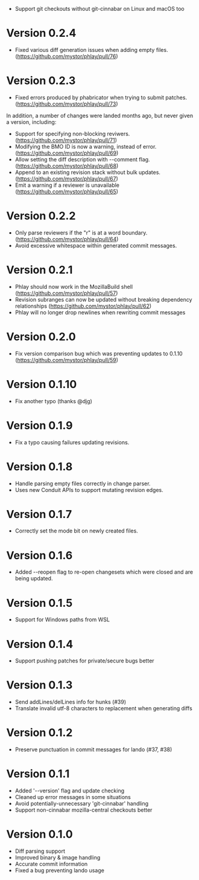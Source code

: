 * Support git checkouts without git-cinnabar on Linux and macOS too

# Version 0.2.4

* Fixed various diff generation issues when adding empty files. (https://github.com/mystor/phlay/pull/76)

# Version 0.2.3

* Fixed errors produced by phabricator when trying to submit patches. (https://github.com/mystor/phlay/pull/73)

In addition, a number of changes were landed months ago, but never given a
version, including:

* Support for specifying non-blocking reviwers. (https://github.com/mystor/phlay/pull/71)
* Modifying the BMO ID is now a warning, instead of error. (https://github.com/mystor/phlay/pull/69)
* Allow setting the diff description with --comment flag. (https://github.com/mystor/phlay/pull/68)
* Append to an existing revision stack without bulk updates. (https://github.com/mystor/phlay/pull/67)
* Emit a warning if a reviewer is unavailable (https://github.com/mystor/phlay/pull/65)

# Version 0.2.2

* Only parse reviewers if the "r" is at a word boundary. (https://github.com/mystor/phlay/pull/64)
* Avoid excessive whitespace within generated commit messages.

# Version 0.2.1

* Phlay should now work in the MozillaBuild shell (https://github.com/mystor/phlay/pull/57)
* Revision subranges can now be updated without breaking dependency relationships (https://github.com/mystor/phlay/pull/62)
* Phlay will no longer drop newlines when rewriting commit messages

# Version 0.2.0

* Fix version comparison bug which was preventing updates to 0.1.10 (https://github.com/mystor/phlay/pull/59)

# Version 0.1.10

* Fix another typo (thanks @djg)

# Version 0.1.9

* Fix a typo causing failures updating revisions.

# Version 0.1.8

* Handle parsing empty files correctly in change parser.
* Uses new Conduit APIs to support mutating revision edges.

# Version 0.1.7

* Correctly set the mode bit on newly created files.

# Version 0.1.6

* Added --reopen flag to re-open changesets which were closed and are being updated.

# Version 0.1.5

* Support for Windows paths from WSL

# Version 0.1.4

* Support pushing patches for private/secure bugs better

# Version 0.1.3

* Send addLines/delLines info for hunks (#39)
* Translate invalid utf-8 characters to replacement when generating diffs

# Version 0.1.2

* Preserve punctuation in commit messages for lando (#37, #38)

# Version 0.1.1

* Added '--version' flag and update checking
* Cleaned up error messages in some situations
* Avoid potentially-unnecessary 'git-cinnabar' handling
* Support non-cinnabar mozilla-central checkouts better

# Version 0.1.0

* Diff parsing support
* Improved binary & image handling
* Accurate commit information
* Fixed a bug preventing lando usage
